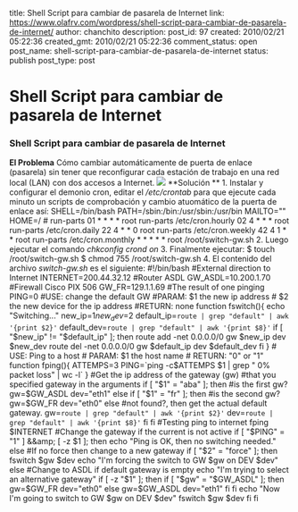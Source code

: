 title: Shell Script para cambiar de pasarela de Internet
link: https://www.olafrv.com/wordpress/shell-script-para-cambiar-de-pasarela-de-internet/
author: chanchito
description: 
post_id: 97
created: 2010/02/21 05:22:36
created_gmt: 2010/02/21 05:22:36
comment_status: open
post_name: shell-script-para-cambiar-de-pasarela-de-internet
status: publish
post_type: post

# Shell Script para cambiar de pasarela de Internet

### Shell Script para cambiar de pasarela de Internet

**El Problema** Cómo cambiar automáticamente de puerta de enlace (pasarela) sin tener que reconfigurar cada estación de trabajo en una red local (LAN) con dos accesos a Internet. ![](http://www.olafrv.com/wp-content/uploads/2010/02/Firewall-Switch-300x166.jpg) **Solución ** 1\. Instalar y configurar el demonio cron, editar el _/etc/crontab_ para que ejecute cada minuto un scripts de comprobación y cambio atuomático de la puerta de enlace así: SHELL=/bin/bash PATH=/sbin:/bin:/usr/sbin:/usr/bin MAILTO="" HOME=/ # run-parts 01 * * * * root run-parts /etc/cron.hourly 02 4 * * * root run-parts /etc/cron.daily 22 4 * * 0 root run-parts /etc/cron.weekly 42 4 1 * * root run-parts /etc/cron.monthly * * * * * root /root/switch-gw.sh 2\. Luego ejecutar el comando _chkconfig crond on_ 3\. Finalmente ejecutar: $ touch /root/switch-gw.sh $ chmod 755 /root/switch-gw.sh 4\. El contenido del archivo _switch-gw.sh_ es el siguiente: #!/bin/bash #External direction to Internet INTERNET=200.44.32.12 #Router ASDL  GW_ASDL=10.200.1.70 #Firewall Cisco PIX 506 GW_FR=129.1.1.69  #The result of one pinging PING=0 #USE: change the default GW #PARAM: $1 the new ip address # $2 the new device for the ip address #RETURN: none function fswitch(){ echo "Switching..." new_ip=$1 new_dev=$2 default_ip=`route | grep "default" | awk '{print $2}'` default_dev=`route | grep "default" | awk '{print $8}'` if [ "$new_ip" != "$default_ip" ]; then route add -net 0.0.0.0/0 gw $new_ip dev $new_dev route del -net 0.0.0.0/0 gw $default_ip dev $default_dev  fi } # USE: Ping to a host # PARAM: $1 the host name # RETURN: "0" or "1"  function fping(){ ATTEMPS=3 PING=`ping -c$ATTEMPS $1 | grep " 0% packet loss" | wc -l`  } #Get the ip address of the gateway (gw)  #that you specified gateway in the arguments if [ "$1" = "aba" ]; then #is the first gw? gw=$GW_ASDL dev="eth1" else if [ "$1" = "fr" ]; then #is the second gw? gw=$GW_FR dev="eth0" else #not found?, then get the actual default gateway. gw=`route | grep "default" | awk '{print $2}'` dev=`route | grep "default" | awk '{print $8}'` fi fi #Testing ping to internet fping $INTERNET #Change the gateway if the current is not active  if [ "$PING" = "1" ] &&amp;amp; [ -z $1 ]; then echo "Ping is OK, then no switching needed."  else #If no force then change to a new gateway if [ "$2" = "force" ]; then fswitch $gw $dev echo "I'm forcing the switch to GW $gw on DEV $dev" else #Change to ASDL if default gateway is empty echo "I'm trying to select an alternative gateway" if [ -z "$1" ]; then if [ "$gw" = "$GW_ASDL" ]; then gw=$GW_FR dev="eth0" else gw=$GW_ASDL dev="eth1" fi fi  echo "Now I'm going to switch to GW $gw on DEV $dev" fswitch $gw $dev fi  fi